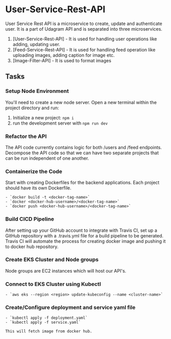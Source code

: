 # User-Service-Rest-API

User Service Rest API is a microservice to create, update and authenticate user. It is a part of Udagram API and is separated into three microservices.

1. [User-Service-Rest-API] - It is used for handling user operations like adding, updating user.
2. [Feed-Service-Rest-API] - It is used for handling feed operation like uploading images, adding caption for image etc.
3. [Image-Filter-API] - It is used to format images

## Tasks

### Setup Node Environment

You'll need to create a new node server. Open a new terminal within the project directory and run:

1. Initialize a new project: `npm i`
2. run the development server with `npm run dev`

###  Refactor the API
The API code currently contains logic for both /users and /feed endpoints. Decompose the API code so that we can have two separate projects that can be run independent of one another.

### Containerize the Code
Start with creating Dockerfiles for the backend applications. Each project should have its own Dockerfile.

    - `docker build -t <docker-tag-name>`
    - `docker <docker-hub-username>/<docker-tag-name>` 
    - `docker push <docker-hub-username>/<docker-tag-name>`

### Build CICD Pipeline
After setting up your GitHub account to integrate with Travis CI, set up a GitHub repository with a .travis.yml file for a build pipeline to be generated. Travis CI will automate the process for creating docker image and pushing it to docker hub repository.

### Create EKS Cluster and Node groups
Node groups are EC2 instances which will host our API's.

### Connect to EKS Cluster using Kubectl
    - `aws eks --region <region> update-kubeconfig --name <cluster-name>`

### Create/Configure deployment and service yaml file
    - `kubectl apply -f deployment.yaml`
    - `kubectl apply -f service.yaml`

    This will fetch image from docker hub.




